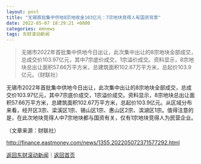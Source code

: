 ```yaml
---
layout: post
title: "无锡首批集中供地8宗地收金103亿元：7宗地块竞得人有国资背景"
date: 2022-05-07 18:29:21 +0800
categories: emnews
tags: 东财滚动新闻
---
```

> 无锡市2022年首批集中供地今日出让，此次集中出让的8宗地块全部成交，总成交价103.97亿元，其中7宗底价成交，1宗溢价成交。资料显示，8宗地块总出让面积57.66万平方米，总建筑面积102.67万平方米，总起价103.9亿元。（财联社）

<p>无锡市2022年首批集中供地今日出让，此次集中出让的8宗地块全部成交，总成交价103.97亿元，其中7宗底价成交，1宗溢价成交。资料显示，8宗地块总出让面积57.66万平方米，总建筑面积102.67万平方米，总起价103.9亿元。从区域分布来看，经开区3宗、梁溪区1宗、锡山区1宗、惠山区2宗、滨湖区1宗。值得注意的是，在此次地块竞得人中7宗地块都与国资有关，仅有1宗地块竞得人为民营企业。</p><p class="em_media">（文章来源：财联社）</p>

<http://finance.eastmoney.com/news/1355,202205072371577292.html>

[返回东财滚动新闻](//finews.withounder.com/emnews/)｜[返回首页](//finews.withounder.com/)